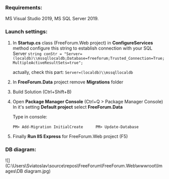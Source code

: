 ### Requirements:

MS Visual Studio 2019, MS SQL Server 2019.

### Launch settings:

1. In **Startup.cs** class (FreeForum.Web project) in **ConfigureServices** method configure this string to establish connection with your SQL Server 
   `string conStr = "Server=(localdb)\\mssqllocaldb;Database=freeforum;Trusted_Connection=True;MultipleActiveResultSets=true";`

   actually, check this part: `Server=(localdb)\\mssqllocaldb`

2. In **FreeForum.Data** project remove **Migrations** folder

3. Build Solution (Ctrl+Shift+B)

4. Open **Package Manager Console** (Ctrl+Q > Package Manager Console)
   In it's setting **Default project** select **FreeForum.Data**

   Type in console:

      `PM> Add-Migration InitialCreate`
   `	 PM> Update-Database`

5. Finally **Run IIS Express** for FreeForum.Web project (F5)

### DB diagram:

![](C:\Users\Sviatoslav\source\repos\FreeForum\FreeForum.Web\wwwroot\Images\DB diagram.jpg)

